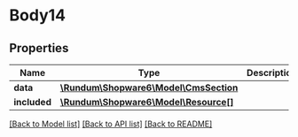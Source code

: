 # Body14

## Properties
Name | Type | Description | Notes
------------ | ------------- | ------------- | -------------
**data** | [**\Rundum\Shopware6\Model\CmsSection**](CmsSection.md) |  | [optional] 
**included** | [**\Rundum\Shopware6\Model\Resource[]**](Resource.md) |  | [optional] 

[[Back to Model list]](../../README.md#documentation-for-models) [[Back to API list]](../../README.md#documentation-for-api-endpoints) [[Back to README]](../../README.md)

